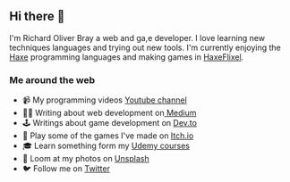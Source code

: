 ## Hi there 👋

I'm Richard Oliver Bray a web and ga,e developer. I love learning new techniques languages and trying out new tools. I'm currently enjoying the [Haxe](https://haxe.org/) programming languages and making games in [HaxeFlixel](https://haxeflixel.com/).

### Me around the web

- 📹 My programming videos [Youtube channel](https://www.youtube.com/c/RichardBray)
- ✍🏾 Writing about web development on[ Medium](https://medium.com/@richbray)
- 🕹 Writings about game development on [Dev.to](https://dev.to/richardbray)
- 👾 Play some of the games I've made on [Itch.io](https://hellolightbulb.itch.io/)
- 🎓 Learn something form my [Udemy courses](https://www.udemy.com/user/richard-bray/)
- 📸 Loom at my photos on [Unsplash](https://unsplash.com/@hellolightbulb)
- 🐦 Follow me on [Twitter](https://twitter.com/Ceiga)

